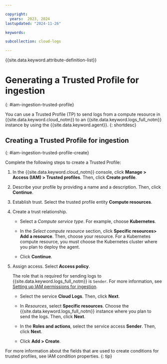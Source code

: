 ```yaml
---

copyright:
  years:  2023, 2024
lastupdated: "2024-11-26"

keywords:

subcollection: cloud-logs

---
```


{{site.data.keyword.attribute-definition-list}}

# Generating a Trusted Profile for ingestion
{: #iam-ingestion-trusted-profile}

You can use a Trusted Profile (TP) to send logs from a compute resource in {{site.data.keyword.cloud_notm}} to an {{site.data.keyword.logs_full_notm}} instance by using the {{site.data.keyword.agent}}.
{: shortdesc}


## Creating a Trusted Profile for ingestion
{: #iam-ingestion-trusted-profile-create}

Complete the following steps to create a Trusted Profile:


1. In the {{site.data.keyword.cloud_notm}} console, click **Manage > Access (IAM) > Trusted profiles**. Then, click **Create profile**.

2. Describe your profile by providing a name and a description. Then, click **Continue**.

3. Establish trust. Select the trusted profile entity **Compute resources**.

5. Create a trust relationship.

    - Select a *Compute service type*. For example, choose **Kubernetes**.

    - In the *Select compute resource* section, click **Specific resources> Add a resource**. Then, choose your resource. For a Kubernetes compute resource, you must choose the Kubernetes cluster where you plan to deploy the agent.

    - Click **Continue**.

6. Assign access. Select **Access policy**.

    The role that is required for sending logs to {{site.data.keyword.logs_full_notm}} is `Sender`. For more information, see [Setting up IAM permissions for ingestion](/docs/cloud-logs?topic=cloud-logs-agent-iam-permissions).

    - Select the service **Cloud Logs**. Then, click **Next**.

    - In *Resources*, select **Specific resources**. Choose the {{site.data.keyword.logs_full_notm}} instance where you plan to send the logs. Then, click **Next**.

    - In the **Roles and actions**, select the service access **Sender**. Then, click **Next**.

    - Click **Add > Create**.

For more information about the fields that are used to create conditions for trusted profiles, see IAM condition properties. {: tip}
